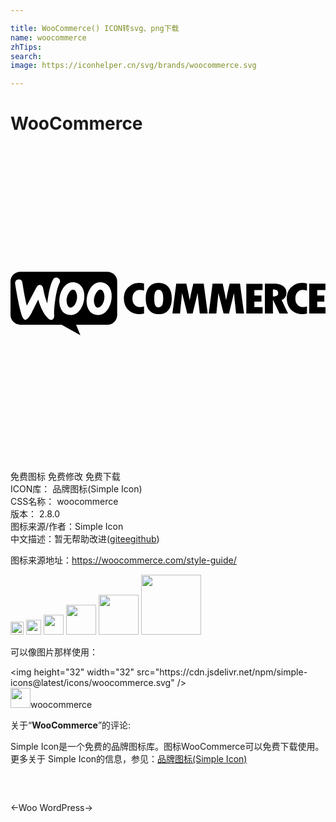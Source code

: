 ```yaml
---

title: WooCommerce() ICON转svg、png下载
name: woocommerce
zhTips: 
search: 
image: https://iconhelper.cn/svg/brands/woocommerce.svg

---
```


# WooCommerce  <small style="font-size: 60%;font-weight: 100"></small>

<div id="svg" class="svg-wrap">
<svg role="img" xmlns="http://www.w3.org/2000/svg" viewBox="0 0 24 24"><title>WooCommerce icon</title><path d="M.754 9.58a.754.754 0 00-.754.758v2.525c0 .42.339.758.758.758h3.135l1.431.799-.326-.799h2.373a.757.757 0 00.758-.758v-2.525a.757.757 0 00-.758-.758H.754zm2.709.445h.03c.065.001.124.023.179.067a.26.26 0 01.103.19.29.29 0 01-.033.16c-.13.239-.236.64-.322 1.199-.083.541-.114.965-.094 1.267a.392.392 0 01-.039.219.213.213 0 01-.176.12c-.086.006-.177-.034-.263-.124-.31-.316-.555-.788-.735-1.416-.216.425-.375.744-.478.957-.196.376-.363.568-.502.578-.09.007-.166-.069-.233-.228-.17-.436-.352-1.277-.548-2.524a.297.297 0 01.054-.222c.047-.064.116-.095.21-.102.169-.013.265.065.288.238.103.695.217 1.284.336 1.766l.727-1.387c.066-.126.15-.192.25-.199.146-.01.237.083.273.28.083.441.188.817.315 1.136.086-.844.233-1.453.44-1.828a.255.255 0 01.218-.147zm1.293.36c.056 0 .116.006.18.02.232.05.411.177.53.386.107.18.161.395.161.654 0 .343-.087.654-.26.94-.2.332-.459.5-.781.5a.88.88 0 01-.18-.022.763.763 0 01-.531-.384 1.287 1.287 0 01-.158-.659c0-.342.085-.655.258-.937.202-.333.462-.498.78-.498zm2.084 0c.056 0 .116.006.18.02.236.05.411.177.53.386.107.18.16.395.16.654 0 .343-.086.654-.259.94-.2.332-.459.5-.781.5a.88.88 0 01-.18-.022.763.763 0 01-.531-.384 1.287 1.287 0 01-.16-.659c0-.342.087-.655.26-.937.202-.333.462-.498.78-.498zm4.437.047c-.305 0-.546.102-.718.304-.173.203-.256.49-.256.856 0 .395.086.697.256.906.17.21.418.316.744.316.315 0 .559-.107.728-.316.17-.21.256-.504.256-.883s-.087-.673-.26-.879c-.176-.202-.424-.304-.75-.304zm-1.466.002a1.13 1.13 0 00-.84.326c-.223.22-.332.499-.332.838 0 .362.108.658.328.88.22.223.505.336.861.336.103 0 .22-.016.346-.052v-.54c-.117.034-.216.051-.303.051a.545.545 0 01-.422-.177c-.106-.12-.16-.278-.16-.48 0-.19.053-.348.156-.468a.498.498 0 01.397-.181c.103 0 .212.015.332.049v-.537a1.394 1.394 0 00-.363-.045zm12.414 0a1.135 1.135 0 00-.84.326c-.223.22-.332.499-.332.838 0 .362.108.658.328.88.22.223.506.336.861.336.103 0 .22-.016.346-.052v-.54c-.116.034-.216.051-.303.051a.545.545 0 01-.422-.177c-.106-.12-.16-.278-.16-.48 0-.19.053-.348.156-.468a.498.498 0 01.397-.181c.103 0 .212.015.332.049v-.537a1.394 1.394 0 00-.363-.045zm-9.598.06l-.29 2.264h.579l.156-1.559.395 1.559h.412l.379-1.555.164 1.555h.603l-.304-2.264h-.791l-.12.508c-.03.13-.06.264-.087.4l-.067.352a29.97 29.97 0 00-.258-1.26h-.771zm2.768 0l-.29 2.264h.579l.156-1.559.396 1.559h.412l.375-1.555.165 1.555h.603l-.305-2.264h-.789l-.119.508c-.03.13-.06.264-.086.4l-.066.352c-.063-.352-.15-.771-.26-1.26h-.771zm3.988 0v2.264h.611v-1.031h.012l.494 1.03h.645l-.489-1.019a.61.61 0 00.37-.552.598.598 0 00-.25-.506c-.167-.123-.394-.186-.68-.186h-.713zm3.377 0v2.264H24v-.483h-.63v-.414h.54v-.468h-.54v-.416h.626v-.483H22.76zm-4.793.004v2.264h1.24v-.483h-.627v-.416h.541v-.468h-.54v-.415h.622v-.482h-1.236zm2.025.432c.146.003.25.025.313.072.063.046.091.12.091.227 0 .156-.135.236-.404.24v-.54zm-15.22.011c-.104 0-.205.069-.301.211a1.078 1.078 0 00-.2.639c0 .096.02.2.06.303.049.13.117.198.196.215.083.016.173-.02.27-.106.123-.11.205-.273.252-.492.016-.077.023-.16.023-.246 0-.097-.02-.2-.06-.303-.05-.13-.116-.198-.196-.215a.246.246 0 00-.045-.006zm2.083 0c-.103 0-.204.069-.3.211a1.078 1.078 0 00-.2.639c0 .096.02.2.06.303.049.13.117.198.196.215.083.016.173-.02.27-.106.123-.11.205-.273.252-.492.013-.077.023-.16.023-.246 0-.097-.02-.2-.06-.303-.05-.13-.116-.198-.196-.215a.246.246 0 00-.045-.006zm4.428.006c.233 0 .354.218.354.66-.004.273-.038.46-.098.553a.293.293 0 01-.262.139.266.266 0 01-.242-.139c-.056-.093-.084-.28-.084-.562 0-.436.11-.65.332-.65Z"/></svg>
</div>
<detail full-name='woocommerce'></detail>

<div class="detail-page">
<p>
<span><span class="badge-success badge">免费图标</span> <span class="badge-success badge">免费修改</span>  <span class="badge-success badge">免费下载</span> </span>
<br/>
<span>
ICON库：
<span class="badge-secondary badge">品牌图标(Simple Icon)</span> 
</span>
<br/>
<span>
CSS名称：
<span class="badge-secondary badge">woocommerce</span> 
</span>

<br/>
<span>
版本：
<span class="badge-secondary badge">2.8.0</span> 
</span>
<br/>
<span>图标来源/作者：<span class="badge-light badge">Simple Icon</span></span> 
<br/>
<span class="zh-detail">中文描述：暂无<span class="help-link"><span>帮助改进</span>(<a href="https://gitee.com/liuwave/icon-helper/edit/master/json/brands/woocommerce.json" target="_blank" rel="noopener noreferrer">gitee</a><a href="https://github.com/liuwave/icon-helper/edit/master/json/brands/woocommerce.json" target="_blank" rel="noopener noreferrer">github</a></span>)</span><br/>
</p>
</div><div class="description description alert alert-light"><p>图标来源地址：<a href="https://woocommerce.com/style-guide/" target="_blank" rel="noopener noreferrer">https://woocommerce.com/style-guide/</a></p></div>
<div class="alert alert-dark">
<img height="21" width="21" src="https://cdn.jsdelivr.net/npm/simple-icons@latest/icons/woocommerce.svg" />
<img height="24" width="24" src="https://cdn.jsdelivr.net/npm/simple-icons@latest/icons/woocommerce.svg" />
<img height="32" width="32" src="https://cdn.jsdelivr.net/npm/simple-icons@latest/icons/woocommerce.svg" />
<img height="48" width="48" src="https://cdn.jsdelivr.net/npm/simple-icons@latest/icons/woocommerce.svg" />
<img height="64" width="64" src="https://cdn.jsdelivr.net/npm/simple-icons@latest/icons/woocommerce.svg" />
<img height="96" width="96" src="https://cdn.jsdelivr.net/npm/simple-icons@latest/icons/woocommerce.svg" />

</div>
<div>
  <p>可以像图片那样使用：    
  </p>
  <div class="alert alert-primary" style="font-size: 14px">
    &lt;img height="32" width="32" src="https://cdn.jsdelivr.net/npm/simple-icons@latest/icons/woocommerce.svg" /&gt;
    <copy-btn content='<img height="32" width="32" src="https://cdn.jsdelivr.net/npm/simple-icons@latest/icons/woocommerce.svg" />'></copy-btn>
  </div>
  <div class="alert alert-secondary">
    <img height="32" width="32" src="https://cdn.jsdelivr.net/npm/simple-icons@latest/icons/woocommerce.svg" />woocommerce
    <copy-btn content="woocommerce" btn-title="复制图标名称"></copy-btn>
  </div>
</div>
<div class="icon-detail__container">
<p>关于“<b>WooCommerce</b>”的评论:</p>
</div>
<Vssue title="关于“WooCommerce”的评论" />
<div><p>Simple Icon是一个免费的品牌图标库。图标WooCommerce可以免费下载使用。更多关于  Simple Icon的信息，参见：<a target="_blank" href="https://iconhelper.cn/brands.html">品牌图标(Simple Icon)</a>
</p></div>


<div style="padding:2rem 0 " class="page-nav"><p class="inner"><span class="prev">←<router-link to="/icon/woo.html">Woo</router-link></span> <span class="next"><router-link to="/icon/wordpress.html">WordPress</router-link>→</span></p></div>
